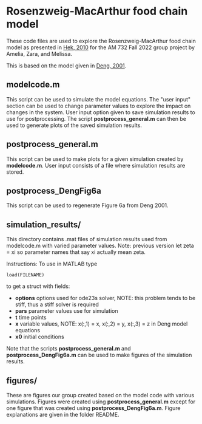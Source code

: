 # Rosenzweig-MacArthur food chain model
These code files are used to explore the Rosenzweig-MacArthur food chain model as presented in [Hek, 2010](https://link.springer.com/article/10.1007/s00285-009-0266-7) for the AM 732 Fall 2022 group project by Amelia, Zara, and Melissa.

This is based on the model given in [Deng, 2001](https://aip.scitation.org/doi/abs/10.1063/1.1396340).

## modelcode.m
This script can be used to simulate the model equations. The "user input" section can be used to change parameter values to explore the impact on changes in the system. 
User input option given to save simulation results to use for postprocessing.
The script **postprocess_general.m** can then be used to generate plots of the saved simulation results.

## postprocess_general.m
This script can be used to make plots for a given simulation created by **modelcode.m**. User input consists of a file where simulation results are stored.

## postprocess_DengFig6a
This script can be used to regenerate Figure 6a from Deng 2001.

## simulation_results/
This directory contains .mat files of simulation results used from modelcode.m with varied parameter values.
Note: previous version let zeta = xi so parameter names that say xi actually mean zeta.

Instructions: To use in MATLAB type
```
load(FILENAME)
```
to get a struct with fields:
- **options** options used for ode23s solver, NOTE: this problem tends to be stiff, thus a stiff solver is required
- **pars** parameter values use for simulation
- **t** time points
- **x** variable values, NOTE: x(:,1) = x, x(:,2) = y, x(:,3) = z in Deng model equations
- **x0** initial conditions

Note that the scripts **postprocess_general.m** and **postprocess_DengFig6a.m** can be used to make figures of the simulation results.

## figures/
These are figures our group created based on the model code with various simulations. Figures were created using **postprocess_general.m** except for one figure that was created using **postprocess_DengFig6a.m**. Figure explanations are given in the folder README. 
